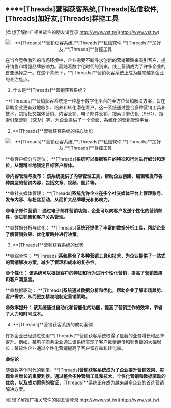 ## ****[Threads]**营销获客系统,**[Threads]**私信软件,**[Threads]**加好友,**[Threads]**群控工具**

[😍想了解推广相关软件的朋友请登录 http://www.vst.tw](http://www.vst.tw)

 <center><img src="https://vst.tw/MP4/tuiguang/png/1.png" alt="**[Threads]**营销获客系统,**[Threads]**私信软件,**[Threads]**加好友,**[Threads]**群控工具"></center>

在当今竞争激烈的市场环境中，企业需要不断寻求创新的营销策略来吸引客户、提升销售和增强品牌影响力。而随着数字化时代的到来，线上营销成为了许多企业的首要选择之一。在这个背景下，**[Threads]**营销获客系统正成为越来越多企业的关注焦点。

1. 什么是**[Threads]**营销获客系统？

**[Threads]**营销获客系统是一种基于数字化平台的全方位营销解决方案，旨在帮助企业更有效地吸引、培养和转化潜在客户。这一系统通过整合多种营销工具和技术，包括社交媒体营销、内容营销、电子邮件营销、搜索引擎优化（SEO）、搜索引擎营销（SEM）等，为企业提供了一个全面、系统化的营销管理平台。

2. **[Threads]**营销获客系统的核心功能

 <center><img src="https://vst.tw/MP4/tuiguang/png/4.png" alt="**[Threads]**营销获客系统,**[Threads]**私信软件,**[Threads]**加好友,**[Threads]**群控工具"></center>

**😄客户细分与定位： **[Threads]**系统可以根据客户的特征和行为进行细分和定位，从而精准地锁定目标客户群体。**

**😄内容管理与发布： 该系统提供了内容管理工具，帮助企业创建、编辑和发布各种类型的营销内容，包括文章、视频、图片等。**

**😄社交媒体管理： **[Threads]**系统允许企业在多个社交媒体平台上管理账号、发布内容、与粉丝互动，从而扩大品牌曝光和影响力。**

**😄电子邮件营销： 通过电子邮件营销功能，企业可以向客户发送个性化的营销邮件，促进销售和客户关系管理。**

**😄数据分析与优化： **[Threads]**系统还提供了丰富的数据分析工具，帮助企业了解营销效果、优化策略并进行决策。**

3. **[Threads]**营销获客系统的优势

**😄综合性： **[Threads]**系统整合了多种营销工具和技术，为企业提供了一站式的营销解决方案，减少了管理和成本的复杂性。**

**😄个性化： 该系统可以根据客户的特征和行为进行个性化营销，提高了营销效果和客户满意度。**

**😄数据驱动： **[Threads]**系统通过数据分析和优化，帮助企业了解市场趋势、客户需求，从而更加精准地制定营销策略。**

**😄效率提升： 该系统通过自动化和智能化的功能，提高了营销工作的效率，节省了人力和时间成本。**

4. **[Threads]**营销获客系统的成功案例

许多企业已经通过使用**[Threads]**营销获客系统取得了显著的业务增长和品牌提升。例如，某电子商务企业通过该系统实现了客户数量翻倍和销售额的大幅增长；某软件企业通过个性化营销提高了客户留存率和转化率。

**😄结论**

随着数字化时代的到来，**[Threads]**营销获客系统成为了企业提升营销效果、实现业务增长的重要利器。通过整合多种营销工具和技术，个性化营销和数据驱动的优势，以及成功案例的验证，**[Threads]**系统正在成为越来越多企业的首选营销解决方案。

[😍想了解推广相关软件的朋友请登录 http://www.vst.tw](http://www.vst.tw)




